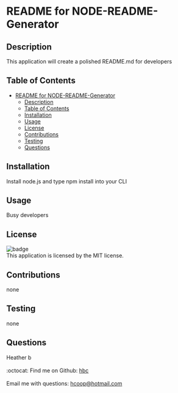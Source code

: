 
# README for NODE-README-Generator

## Description
This application will create a polished README.md for developers

## Table of Contents
- [README for NODE-README-Generator](#readme-for-node-readme-generator)
  - [Description](#description)
  - [Table of Contents](#table-of-contents)
  - [Installation](#installation)
  - [Usage](#usage)
  - [License](#license)
  - [Contributions](#contributions)
  - [Testing](#testing)
  - [Questions](#questions)

## Installation
Install node.js and type npm install into your CLI

## Usage
Busy developers

## License
![badge](https://img.shields.io/badge/license-MIT-brightgreen)<br />
This application is licensed by the MIT license.

## Contributions
none

## Testing
none

## Questions
Heather b<br />
<br />
:octocat: Find me on Github: [hbc](https://github.com/hbc)<br />
<br />
Email me with questions: hcoop@hotmail.com<br /><br />

